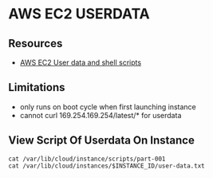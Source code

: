 # AWS EC2 USERDATA

## Resources

- [AWS EC2 User data and shell scripts](https://docs.aws.amazon.com/AWSEC2/latest/UserGuide/user-data.html#user-data-shell-scripts)

## Limitations

- only runs on boot cycle when first launching instance
- cannot curl 169.254.169.254/latest/\* for userdata

## View Script Of Userdata On Instance

```console
cat /var/lib/cloud/instance/scripts/part-001
cat /var/lib/cloud/instances/$INSTANCE_ID/user-data.txt
```
